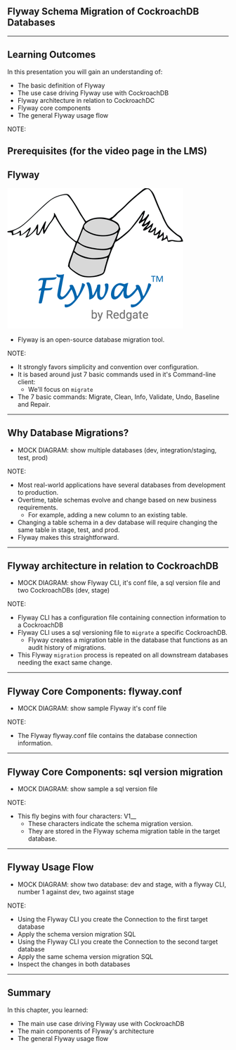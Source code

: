 <!-- .slide: data-background="#4CA737" -->
## Flyway Schema Migration of CockroachDB Databases

---

## Learning Outcomes

<!-- .slide: style="text-align: left;"> -->  

In this presentation you will gain an understanding of:

- The basic definition of Flyway
- The use case driving Flyway use with CockroachDB
- Flyway architecture in relation to CockroachDC
- Flyway core components
- The general Flyway usage flow 

NOTE:

Prerequisites (for the video page in the LMS)
---

## Flyway

![Flyway](images/flyway-logo-tm.png "Flyway")

- Flyway is an open-source database migration tool.

NOTE:

- It strongly favors simplicity and convention over configuration.
- It is based around just 7 basic commands used in it's Command-line client:
	- We'll focus on `migrate` 
- The 7 basic commands: Migrate, Clean, Info, Validate, Undo, Baseline and Repair.

---

## Why Database Migrations? 

- MOCK DIAGRAM: show multiple databases (dev, integration/staging, test, prod)

NOTE:

- Most real-world applications have several databases from development to production.
- Overtime, table schemas evolve and change based on new business requirements.
	- For example, adding a new column to an existing table.
- Changing a table schema in a dev database will require changing the same table in stage, test, and prod.
- Flyway makes this straightforward.


---

## Flyway architecture in relation to CockroachDB

- MOCK DIAGRAM: show Flyway CLI, it's conf file, a sql version file and two CockroachDBs (dev, stage)

NOTE:

- Flyway CLI has a configuration file containing connection information to a CockroachDB
- Flyway CLI uses a sql versioning file to `migrate` a specific CockroachDB.
	- Flyway creates a migration table in the database that functions as an audit history of migrations.
- This Flyway `migration` process is repeated on all downstream databases needing the exact same change.	

---

## Flyway Core Components: flyway.conf

- MOCK DIAGRAM: show sample Flyway it's conf file

NOTE:

- The Flyway flyway.conf file contains the database connection information.

---

## Flyway Core Components: sql version migration

- MOCK DIAGRAM: show sample a sql version file

NOTE:

- This fly begins with four characters: V1__
	- These characters indicate the schema migration version.
	- They are stored in the Flyway schema migration table in the target database.	
---
## Flyway Usage Flow

- MOCK DIAGRAM: show two database: dev and stage, with a flyway CLI, number 1 against dev, two against stage

NOTE:

- Using the Flyway CLI you create the Connection to the first target database
- Apply the schema version migration SQL
- Using the Flyway CLI you create the Connection to the second target database
- Apply the same schema version migration SQL
- Inspect the changes in both databases

---

## Summary

<!-- .slide: style="text-align: left;"> -->  

In this chapter, you learned:

- The main use case driving Flyway use with CockroachDB
- The main components of Flyway's architecture
- The general Flyway usage flow